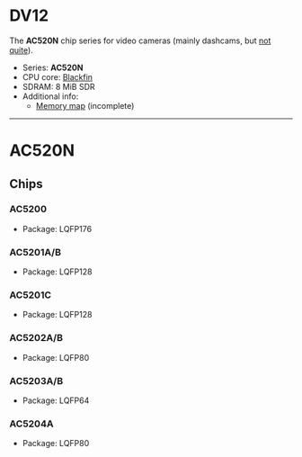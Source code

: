 # DV12

The **AC520N** chip series for video cameras (mainly dashcams, but [not quite](../../boards/ls-dv04-b-v1.1/index.md)).

- Series: **AC520N**
- CPU core: [Blackfin](../../cpu/index.md#blackfin)
- SDRAM: 8 MiB SDR
- Additional info:
  - [Memory map](memmap.md) (incomplete)

--------------------------------------------------------------------------------
# AC520N

## Chips

### AC5200

- Package: LQFP176

### AC5201A/B

- Package: LQFP128

### AC5201C

- Package: LQFP128

### AC5202A/B

- Package: LQFP80

### AC5203A/B

- Package: LQFP64

### AC5204A

- Package: LQFP80
